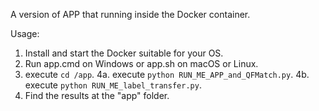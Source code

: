 A version of APP that running inside the Docker container.


Usage:


1. Install and start the Docker suitable for your OS.
2. Run app.cmd on Windows or app.sh on macOS or Linux.
3. execute `cd /app`.
4a. execute `python RUN_ME_APP_and_QFMatch.py`.
4b. execute `python RUN_ME_label_transfer.py`.
5. Find the results at the "app" folder.
